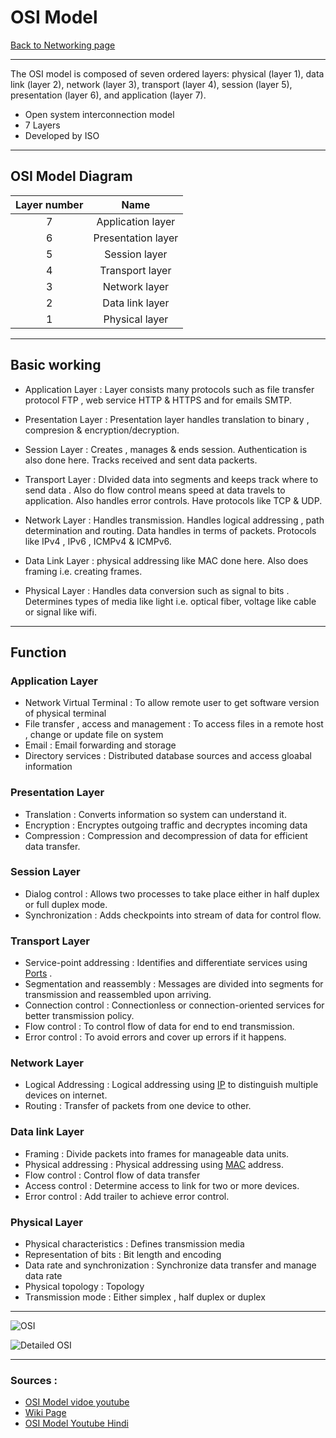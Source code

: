 # OSI Model
[Back to Networking page](./index.md)

---

The OSI model is composed of seven ordered layers: physical (layer 1), data link (layer 2), network (layer 3), transport (layer 4), session (layer 5), presentation (layer 6),
and application (layer 7).

- Open system interconnection model
- 7 Layers
- Developed by ISO

---

## OSI Model Diagram

|Layer number|Name|
|:----------:|:--:|
|7|Application layer|
|6|Presentation layer|
|5|Session layer|
|4|Transport layer|
|3|Network layer|
|2|Data link layer|
|1|Physical layer|

---

 ## Basic working
 
- Application Layer : Layer consists many protocols such as file transfer protocol FTP , web service HTTP & HTTPS and for emails SMTP.

- Presentation Layer : Presentation layer handles translation to binary , compresion & encryption/decryption.

- Session Layer : Creates , manages & ends session. Authentication is also done here. Tracks received and sent data packerts.

- Transport Layer : DIvided data into segments and keeps track where to send data . Also do flow control means speed at data travels to application. Also handles error controls. Have protocols like TCP & UDP. 

- Network Layer : Handles transmission. Handles logical addressing , path determination and routing. Data handles in terms of packets. Protocols like IPv4 , IPv6 , ICMPv4 & ICMPv6.

- Data Link Layer : physical addressing like MAC done here. Also does framing i.e. creating frames.

- Physical Layer :  Handles data conversion such as signal to bits . Determines types of media like light i.e. optical fiber, voltage like cable or signal  like wifi.

---

## Function

### Application Layer
- Network Virtual Terminal : To allow remote user to get software version of physical terminal
- File transfer , access and management : To access files in a remote host , change or update file on system
- Email : Email forwarding and storage
- Directory services : Distributed database sources and access gloabal information

### Presentation Layer
- Translation : Converts information so system can understand it.
- Encryption : Encryptes outgoing traffic and decryptes incoming data
- Compression : Compression and decompression of data for efficient data transfer.

### Session Layer 
- Dialog control : Allows two processes to take place either in half duplex or full duplex mode.
- Synchronization : Adds checkpoints into stream of data for control flow.

### Transport Layer
- Service-point addressing : Identifies and differentiate services using [Ports](Ports.md) . 
- Segmentation and reassembly : Messages are divided into segments for transmission and reassembled upon arriving.
- Connection control : Connectionless or connection-oriented services for better transmission policy.
- Flow control : To control flow of data for end to end transmission.
- Error control : To avoid errors and cover up errors if it happens.

### Network Layer
- Logical Addressing : Logical addressing using [IP](IP.md) to distinguish multiple devices on internet.
- Routing : Transfer of packets from one device to other.

### Data link Layer
- Framing : Divide packets into frames for manageable data units.
- Physical addressing : Physical addressing using [MAC](MAC.md) address.
- Flow control : Control flow of data transfer
- Access control : Determine access to link for two or more devices.
- Error control : Add trailer to achieve error control.

### Physical Layer
- Physical characteristics : Defines transmission media
- Representation of bits : Bit length and encoding
- Data rate and synchronization : Synchronize data transfer and manage data rate
- Physical topology : Topology
- Transmission mode : Either simplex , half duplex or duplex

---

![OSI](https://external-content.duckduckgo.com/iu/?u=http%3A%2F%2F2.bp.blogspot.com%2F-oL2B7rB_Ddc%2FUXus4JZPgXI%2FAAAAAAAAAKc%2Fe0pDS9JpRD8%2Fs1600%2Fosi.gif&f=1&nofb=1)

![Detailed OSI](https://media.fs.com/images/community/upload/kindEditor/202107/29/original-seven-layers-of-osi-model-1627523878-JYjV8oybcC.png)

---

### Sources : 
- [OSI Model vidoe youtube](https://youtu.be/vv4y_uOneC0)
- [Wiki Page](https://en.wikipedia.org/wiki/OSI_model)
- [OSI Model Youtube Hindi](https://youtu.be/UvHr0yL-wJg)